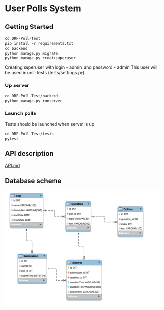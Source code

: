 # User Polls System

## Getting Started

```
cd DRF-Poll-Test
pip install -r requirements.txt
cd backend
python manage.py migrate
python manage.py createsuperuser
```
Creating superuser with login - admin, and password - admin
This user will be used in unit-tests (tests/settings.py).

### Up server
```
cd DRF-Poll-Test/backend
python manage.py runserver
```

### Launch polls
Tests should be launched when server is up 
```
cd DRF-Poll-Test/tests
pytest
```

## API description

[API.md](API.md)


## Database scheme

![schema](schema.svg)
